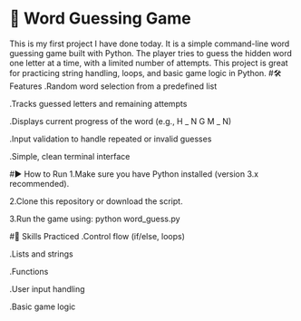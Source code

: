 # 🎯 Word Guessing Game 
This is my first project I have done today.
It is a simple command-line word guessing game built with Python. The player tries to guess the hidden word one letter at a time, with a limited number of attempts. This project is great for practicing string handling, loops, and basic game logic in Python.
#🛠 Features
.Random word selection from a predefined list

.Tracks guessed letters and remaining attempts

.Displays current progress of the word (e.g., H _ N G M _ N)

.Input validation to handle repeated or invalid guesses

.Simple, clean terminal interface

#▶️ How to Run
1.Make sure you have Python installed (version 3.x recommended).

2.Clone this repository or download the script.

3.Run the game using:
python word_guess.py

#🧠 Skills Practiced
.Control flow (if/else, loops)

.Lists and strings

.Functions

.User input handling

.Basic game logic
